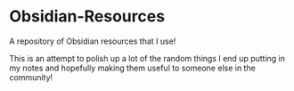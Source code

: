 # Obsidian-Resources

A repository of Obsidian resources that I use!

This is an attempt to polish up a lot of the random things I end up putting in my notes and hopefully making them useful to someone else in the community!
